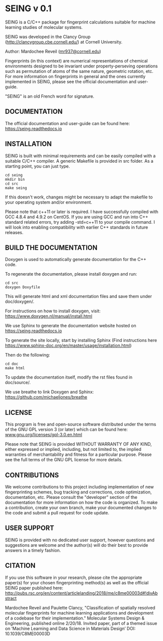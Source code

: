 SEING v 0.1
============


SEING is a C/C++ package for fingerprint calculations suitable for machine learning studies
of molecular systems.

SEING was developed in the Clancy Group (http://clancygroup.cbe.cornell.edu/) at Cornell University.

Author: Mardochee Reveil (mr937@cornell.edu)

Fingerprints (in this context) are numerical representations of chemical environments designed
to be invariant under property-perseving operations such as permutation of atoms of the same
nature, geometric rotation, etc. For more information on fingerprints in general and the ones
currently implemented in SEING, please see the official documentation and user-guide.

"SEING" is an old French word for signature.

DOCUMENTATION
--------------

The official documentation and user-guide can be found here: https://seing.readthedocs.io


INSTALLATION
-------------

SEING is built with minimal requirements and can be easily compiled with a suitable
C/C++ compiler. A generic Makefile is provided in src folder. As a starting point,
you can just type.

```
cd seing
mkdir bin
cd src
make seing
```

If this doesn't work, changes might be necessary to adapt the makefile to your
operating system and/or environment.

Please note that c++11 or later is required. I have successfully compiled with GCC 4.8.4 and 4.9.2 on CentOS.
If you are using GCC and run into C++ standard related errors, try adding -std=c++11 to your compile command.
I will look into enabling compatibility with earlier C++ standards in future releases.


BUILD THE DOCUMENTATION
------------------------

Doxygen is used to automatically generate documentation for the C++ code.

To regenerate the documentation, please install doxygen and run:

```
cd src
doxygen Doxyfile
```

This will generate html and xml documentation files and save them under doc/doxygen/.

For instructions on how to install doxygen, visit: https://www.doxygen.nl/manual/install.html

We use Sphinx to generate the documentation website hosted on https://seing.readthedocs.io

To generate the site locally, start by installing Sphinx (Find instructions here https://www.sphinx-doc.org/en/master/usage/installation.html)

Then do the following:

```
cd doc
make html
```

To update the documentation itself, modify the rst files found in doc/source/.

We use breathe to link Doxygen and Sphinx: https://github.com/michaeljones/breathe

LICENSE
----------

This program is free and open-source software distributed under the terms of the GNU GPL version 3
(or later) which can be found here: www.gnu.org/licenses/gpl-3.0.en.html

Please note that SEING is provided WITHOUT WARRANTY OF ANY KIND, either expressed or implied, including,
but not limited to, the implied warranties of merchantability and fitness for a particular purpose.
Please see the full terms of the GNU GPL license for more details.


CONTRIBUTIONS
--------------

We welcome contributions to this project including implementation of new fingerprinting
schemes, bug tracking and corrections, code optimization, documentation, etc. Please consult the
"developer" section of the documentation for more information on how the code is organized. To make a contribution,
create your own branch, make your documented changes to the code and submit a pull request for code update.


USER SUPPORT
-------------

SEING is provided with no dedicated user support, however questions and suggestions are welcome and the author(s)
will do their best to provide answers in a timely fashion.


CITATION
----------

If you use this software in your research, please cite the appropriate paper(s) for your chosen fingerprinting method(s)
as well as the official SEING paper published here: http://pubs.rsc.org/en/content/articlelanding/2018/me/c8me00003d#!divAbstract

Mardochee Reveil and Paulette Clancy, "Classification of spatially resolved molecular fingerprints for machine learning applications and development of a codebase for their implementation." Molecular Systems Design & Engineering, published online 2/20/18. Invited paper, part of a themed issue on ‘Machine Learning and Data Science in Materials Design’ DOI: 10.1039/C8ME00003D
